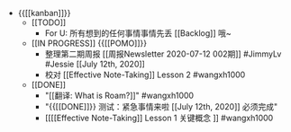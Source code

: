- {{[[kanban]]}}
    - [[TODO]]
        - For U: 所有想到的任何事情事情先丢 [[Backlog]] 哦~
    - [[IN PROGRESS]] {{[[POMO]]}}
        - 整理第二期周报 [[周报Newsletter 2020-07-12 002期]] #JimmyLv #Jessie [[July 12th, 2020]]
        - 校对 [[Effective Note-Taking]] Lesson 2 #wangxh1000
    - [[DONE]]
        - "[[翻译: What is Roam?]]" #wangxh1000
        - "{{[[DONE]]}}  测试：紧急事情来啦 [[July 12th, 2020]] 必须完成"
        - [[[[Effective Note-Taking]] Lesson 1 关键概念 ]] #wangxh1000
